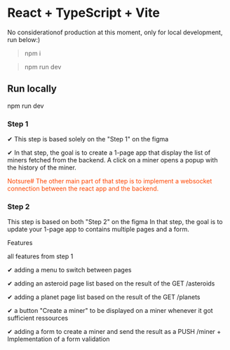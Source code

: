 # React + TypeScript + Vite

No considerationof production at this moment, only for local development, run below:)

> npm i

> npm run dev

## Run locally

npm run dev

### Step 1

✔ This step is based solely on the "Step 1" on the figma

✔ In that step, the goal is to create a 1-page app that display the list of miners fetched from the backend. A click on a miner opens a popup with the history of the miner.

<span style="display:block;text-align:left;color:orangered;">Notsure# The other main part of that step is to implement a websocket connection between the react app and the backend.</span>

### Step 2

This step is based on both "Step 2" on the figma
In that step, the goal is to update your 1-page app to contains multiple pages and a form.

Features

all features from step 1

✔ adding a menu to switch between pages

✔ adding an asteroid page list based on the result of the GET /asteroids

✔ adding a planet page list based on the result of the GET /planets

✔ a button "Create a miner" to be displayed on a miner whenever it got sufficient ressources

✔ adding a form to create a miner and send the result as a PUSH /miner + Implementation of a form validation
